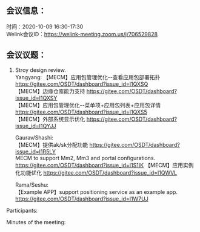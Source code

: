 会议信息：
------------

时间：2020-10-09 16:30-17:30  
Welink会议ID：https://welink-meeting.zoom.us/j/706529828


会议议题：
------------
 1. Stroy design review.  
    Yangyang:
     【MECM】应用包管理优化--查看应用包部署拓扑
https://gitee.com/OSDT/dashboard?issue_id=I1QXSQ  
     【MECM】边缘仓库能力支持
https://gitee.com/OSDT/dashboard?issue_id=I1QXSY  
     【MECM】应用包管理优化--菜单项+应用包列表+应用包详情
https://gitee.com/OSDT/dashboard?issue_id=I1QXS5  
     【MECM】外部系统显示优化
https://gitee.com/OSDT/dashboard?issue_id=I1QYJJ  

    Gaurav/Shashi:  
    【MECM】提供ak/sk分配功能
https://gitee.com/OSDT/dashboard?issue_id=I1R5LY  
    MECM to support Mm2, Mm3 and portal configurations.
https://gitee.com/OSDT/dashboard?issue_id=I1S1IK
     【MECM】应用实例化功能优化
https://gitee.com/OSDT/dashboard?issue_id=I1QWVL    

    Rama/Seshu:  
    【Example APP】support positioning service as an example app.
https://gitee.com/OSDT/dashboard?issue_id=I1W7UJ

Participants:    
  

 
Minutes of the meeting:  







